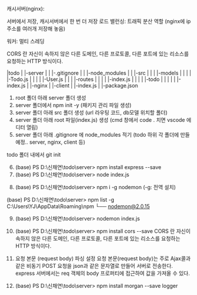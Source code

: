 캐시서버(nginx):

서버에서 저장, 캐시서버에서 한 번 더 저장
로드 밸런싱: 트래픽 분산 역할 (nginx에 ip 주소를 여러개 저장해 놓음)

워커: 멀티 스레딩

CORS 란 자신이 속하지 않은 다른 도메인, 다른 프로토콜, 다른 포트에 있는 리소스를 요청하는 HTTP 방식이다. 


|todo
| |-server
| | |-.gitignore
| | |-node_modules
| | |-src
| | | |-models
| | | | |-Todo.js
| | | | |-User.js
| | | |-routes
| | | | |-index.js
| | | | |-todo
| | | | | |-index.js
| |-nginx
| |-client
| |-index.js
| |-package.json


1. root 폴더 아래 server 폴더 생성
2. server 폴더에서 npm init -y (패키지 관리 파일 생성)
3. server 폴더 아래 src 폴더 생성 (url 라우팅 코드, db모델 위치할 폴더)
4. server 폴더 아래 root 파일(index.js) 생성 (cmd 창에서 code . 치면 vscode 에디터 열림)
5. server 폴더 아래 .gitignore 에 node_modules 적기 (todo 하위 각 폴더에 만들 예정.. server, nginx, client 등)

todo 폴더 내에서 git init

6. (base) PS D:\신채연\todo\server> npm install express --save
7. (base) PS D:\신채연\todo\server> node index.js

<!-- * 포트가 이미 사용중인 경우이거나 서버가 비정상적으로 종료된 경우 에러 처리
리눅스 - sudo fuser -k 5000/tcp (자신의 서버 포트번호 사용) -->

8. (base) PS D:\신채연\todo\server> npm i -g nodemon  (-g: 전역 설치)

(base) PS D:\신채연\todo\server> npm list -g
C:\Users\YJ\AppData\Roaming\npm
└── nodemon@2.0.15

9. (base) PS D:\신채연\todo\server> nodemon index.js
10. (base) PS D:\신채연\todo\server> npm install cors --save
CORS 란 자신이 속하지 않은 다른 도메인, 다른 프로토콜, 다른 포트에 있는 리소스를 요청하는 HTTP 방식이다. 

11. 요청 본문 (request body) 파싱 설정
요청 본문(request body)는 주로 Ajax콜과 같은 비동기 POST 요청을 json과 같은 문자열로 만들어 서버로 전송한다. express 서버에서는 req 객체의 body 프로퍼티에 접근하여 값을 가져올 수 있다.


12. (base) PS D:\신채연\todo\server> npm install morgan --save
logger